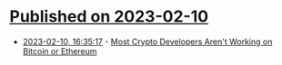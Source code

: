 # [Published on 2023-02-10](index.md)

* [2023-02-10, 16:35:17](https://news.ycombinator.com/item?id=34741961) - [Most Crypto Developers Aren't Working on Bitcoin or Ethereum](https://somereverie.substack.com/p/most-crypto-developers-arent-working)
